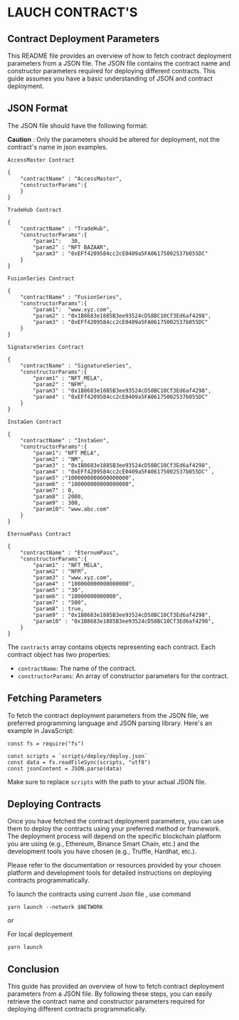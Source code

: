 # LAUCH CONTRACT'S

## **Contract Deployment Parameters**

This README file provides an overview of how to fetch contract deployment parameters from a JSON file. The JSON file contains the contract name and constructor parameters required for deploying different contracts. This guide assumes you have a basic understanding of JSON and contract deployment.

## **JSON Format**

The JSON file should have the following format:

**Caution** : Only the parameters should be altered for deployment, not the contract's name in json examples.

`AccessMaster Contract`

```shell
{
    "contractName" : "AccessMaster",
    "constructorParams":{
    }
}
```

`TradeHub Contract`

```shell
{
    "contractName" : "TradeHub",
    "constructorParams":{
        "param1":   30,
        "param2" : "NFT BAZAAR",
        "param3" : "0xEFf4209584cc2cE0409a5FA06175002537b055DC"
    }
}
```

`FusionSeries Contract`

```shell
{
    "contractName" : "FusionSeries",
    "constructorParams":{
        "param1":  "www.xyz.com",
        "param2" : "0x1B8683e1885B3ee93524cD58BC10Cf3Ed6af4298",
        "param3" : "0xEFf4209584cc2cE0409a5FA06175002537b055DC"
    }
}
```

`SignatureSeries Contract`

```shell
{
    "contractName" : "SignatureSeries",
    "constructorParams":{
        "param1" : "NFT_MELA",
        "param2" : "NFM",
        "param3" : "0x1B8683e1885B3ee93524cD58BC10Cf3Ed6af4298",
        "param4" : "0xEFf4209584cc2cE0409a5FA06175002537b055DC"
    }
}

```

`InstaGen Contract`

```shell
{
    "contractName" : "InstaGen",
    "constructorParams":{
        "param1": "NFT MELA",
        "param2" : "NM",
        "param3" : "0x1B8683e1885B3ee93524cD58BC10Cf3Ed6af4298",
        "param4" : "0xEFf4209584cc2cE0409a5FA06175002537b055DC" ,
        "param5" :"1000000000000000000",
        "param6" : "100000000000000000",
        "param7" : 0,
        "param8" : 2000,
        "param9" : 300,
        "param10": "www.abc.com"
    }
}
```

`EternumPass Contract`

```shell
{
    "contractName" : "EternumPass",
    "constructorParams":{
        "param1" : "NFT_MELA",
        "param2" : "NFM",
        "param3" : "www.xyz.com",
        "param4" : "100000000000000000",
        "param5" : "30",
        "param6" : "10000000000000",
        "param7" : "500",
        "param8" : true,
        "param9" : "0x1B8683e1885B3ee93524cD58BC10Cf3Ed6af4298",
        "param10" : "0x1B8683e1885B3ee93524cD58BC10Cf3Ed6af4298",
    }
}
```

The `contracts` array contains objects representing each contract. Each contract object has two properties:

-   `contractName`: The name of the contract.
-   `constructorParams`: An array of constructor parameters for the contract.

## **Fetching Parameters**

To fetch the contract deployment parameters from the JSON file, we preferred programming language and JSON parsing library. Here's an example in JavaScript:

```shell
const fs = require("fs")

const scripts = `scripts/deploy/deploy.json`
const data = fs.readFileSync(scripts, "utf8")
const jsonContent = JSON.parse(data)

```

Make sure to replace `scripts` with the path to your actual JSON file.

## **Deploying Contracts**

Once you have fetched the contract deployment parameters, you can use them to deploy the contracts using your preferred method or framework. The deployment process will depend on the specific blockchain platform you are using (e.g., Ethereum, Binance Smart Chain, etc.) and the development tools you have chosen (e.g., Truffle, Hardhat, etc.).

Please refer to the documentation or resources provided by your chosen platform and development tools for detailed instructions on deploying contracts programmatically.

To launch the contracts using current Json file , use command

```shell
yarn launch --network $NETWORK
```

or

For local deployement

```shell
yarn launch
```

## **Conclusion**

This guide has provided an overview of how to fetch contract deployment parameters from a JSON file. By following these steps, you can easily retrieve the contract name and constructor parameters required for deploying different contracts programmatically.
